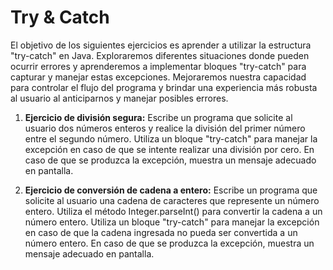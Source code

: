 # Try & Catch

El objetivo de los siguientes ejercicios es aprender a utilizar la estructura "try-catch" en Java. Exploraremos diferentes situaciones donde pueden ocurrir errores y aprenderemos a implementar bloques "try-catch" para capturar y manejar estas excepciones. Mejoraremos nuestra capacidad para controlar el flujo del programa y brindar una experiencia más robusta al usuario al anticiparnos y manejar posibles errores.

1. **Ejercicio de división segura:** Escribe un programa que solicite al usuario dos números enteros y realice la división del primer número entre el segundo número. Utiliza un bloque "try-catch" para manejar la excepción en caso de que se intente realizar una división por cero. En caso de que se produzca la excepción, muestra un mensaje adecuado en pantalla.

2. **Ejercicio de conversión de cadena a entero:** Escribe un programa que solicite al usuario una cadena de caracteres que represente un número entero. Utiliza el método Integer.parseInt() para convertir la cadena a un número entero. Utiliza un bloque "try-catch" para manejar la excepción en caso de que la cadena ingresada no pueda ser convertida a un número entero. En caso de que se produzca la excepción, muestra un mensaje adecuado en pantalla.